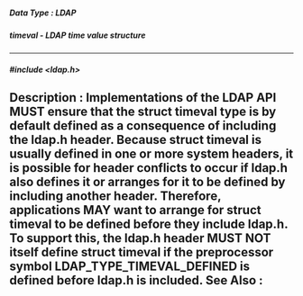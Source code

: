 ##### Data Type : LDAP
##### timeval - LDAP time value structure
---
##### #include <ldap.h>
**Description :**
Implementations of the LDAP API MUST ensure that the struct timeval type is by 
default defined as a consequence of including the ldap.h header.  Because 
struct timeval is usually defined in one or more system headers, it is possible 
for header conflicts to occur if ldap.h also defines it or arranges for it to 
be defined by including another header.  Therefore, applications MAY want to 
arrange for struct timeval to be defined before they include ldap.h.  To 
support this, the ldap.h header MUST NOT itself define struct timeval if the 
preprocessor symbol LDAP_TYPE_TIMEVAL_DEFINED is defined before ldap.h is 
included.
**See Also :**
[](D:/md_files/.md)
---

